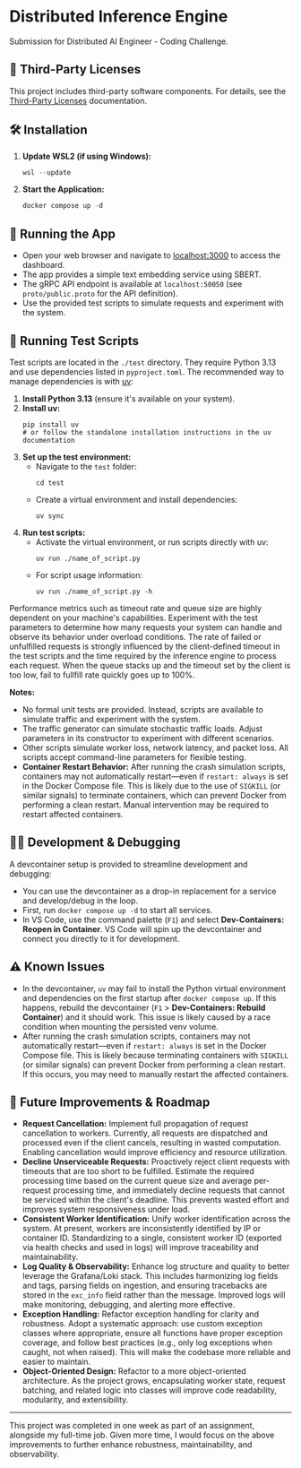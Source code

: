 # Distributed Inference Engine

Submission for Distributed AI Engineer - Coding Challenge.

## 📄 Third-Party Licenses

This project includes third-party software components. For details, see the [Third-Party Licenses](licenses/third_party_licenses.md) documentation.

## 🛠️ Installation

1. **Update WSL2 (if using Windows):**
    ```powershell
    wsl --update
    ```
2. **Start the Application:**
    ```powershell
    docker compose up -d
    ```

## 🏃 Running the App

- Open your web browser and navigate to [localhost:3000](http://localhost:3000) to access the dashboard.
- The app provides a simple text embedding service using SBERT.
- The gRPC API endpoint is available at `localhost:50050` (see `proto/public.proto` for the API definition).
- Use the provided test scripts to simulate requests and experiment with the system.

## 🧪 Running Test Scripts

Test scripts are located in the `./test` directory. They require Python 3.13 and use dependencies listed in `pyproject.toml`. The recommended way to manage dependencies is with [uv](https://docs.astral.sh/uv/getting-started/installation/):

1. **Install Python 3.13** (ensure it's available on your system).
2. **Install uv:**
    ```shell
    pip install uv
    # or follow the standalone installation instructions in the uv documentation
    ```
3. **Set up the test environment:**
    - Navigate to the `test` folder:
      ```shell
      cd test
      ```
    - Create a virtual environment and install dependencies:
      ```shell
      uv sync
      ```
4. **Run test scripts:**
    - Activate the virtual environment, or run scripts directly with uv:
      ```shell
      uv run ./name_of_script.py
      ```
    - For script usage information:
      ```shell
      uv run ./name_of_script.py -h
      ```

Performance metrics such as timeout rate and queue size are highly dependent on your machine's capabilities. Experiment with the test parameters to determine how many requests your system can handle and observe its behavior under overload conditions. The rate of failed or unfulfilled requests is strongly influenced by the client-defined timeout in the test scripts and the time required by the inference engine to process each request. When the queue stacks up and the timeout set by the client is too low, fail to fullfill rate quickly goes up to 100%.

**Notes:**
- No formal unit tests are provided. Instead, scripts are available to simulate traffic and experiment with the system.
- The traffic generator can simulate stochastic traffic loads. Adjust parameters in its constructor to experiment with different scenarios.
- Other scripts simulate worker loss, network latency, and packet loss. All scripts accept command-line parameters for flexible testing.
- **Container Restart Behavior:** After running the crash simulation scripts, containers may not automatically restart—even if `restart: always` is set in the Docker Compose file. This is likely due to the use of `SIGKILL` (or similar signals) to terminate containers, which can prevent Docker from performing a clean restart. Manual intervention may be required to restart affected containers.

## 🧑‍💻 Development & Debugging

A devcontainer setup is provided to streamline development and debugging:
- You can use the devcontainer as a drop-in replacement for a service and develop/debug in the loop.
- First, run `docker compose up -d` to start all services.
- In VS Code, use the command palette (`F1`) and select **Dev-Containers: Reopen in Container**. VS Code will spin up the devcontainer and connect you directly to it for development.

## ⚠️ Known Issues

- In the devcontainer, `uv` may fail to install the Python virtual environment and dependencies on the first startup after `docker compose up`. If this happens, rebuild the devcontainer (`F1` > **Dev-Containers: Rebuild Container**) and it should work. This issue is likely caused by a race condition when mounting the persisted venv volume.
- After running the crash simulation scripts, containers may not automatically restart—even if `restart: always` is set in the Docker Compose file. This is likely because terminating containers with `SIGKILL` (or similar signals) can prevent Docker from performing a clean restart. If this occurs, you may need to manually restart the affected containers.

## 🚀 Future Improvements & Roadmap

- **Request Cancellation:** Implement full propagation of request cancellation to workers. Currently, all requests are dispatched and processed even if the client cancels, resulting in wasted computation. Enabling cancellation would improve efficiency and resource utilization.
- **Decline Unserviceable Requests:** Proactively reject client requests with timeouts that are too short to be fulfilled. Estimate the required processing time based on the current queue size and average per-request processing time, and immediately decline requests that cannot be serviced within the client's deadline. This prevents wasted effort and improves system responsiveness under load.
- **Consistent Worker Identification:** Unify worker identification across the system. At present, workers are inconsistently identified by IP or container ID. Standardizing to a single, consistent worker ID (exported via health checks and used in logs) will improve traceability and maintainability.
- **Log Quality & Observability:** Enhance log structure and quality to better leverage the Grafana/Loki stack. This includes harmonizing log fields and tags, parsing fields on ingestion, and ensuring tracebacks are stored in the `exc_info` field rather than the message. Improved logs will make monitoring, debugging, and alerting more effective.
- **Exception Handling:** Refactor exception handling for clarity and robustness. Adopt a systematic approach: use custom exception classes where appropriate, ensure all functions have proper exception coverage, and follow best practices (e.g., only log exceptions when caught, not when raised). This will make the codebase more reliable and easier to maintain.
- **Object-Oriented Design:** Refactor to a more object-oriented architecture. As the project grows, encapsulating worker state, request batching, and related logic into classes will improve code readability, modularity, and extensibility.

---

This project was completed in one week as part of an assignment, alongside my full-time job. Given more time, I would focus on the above improvements to further enhance robustness, maintainability, and observability.